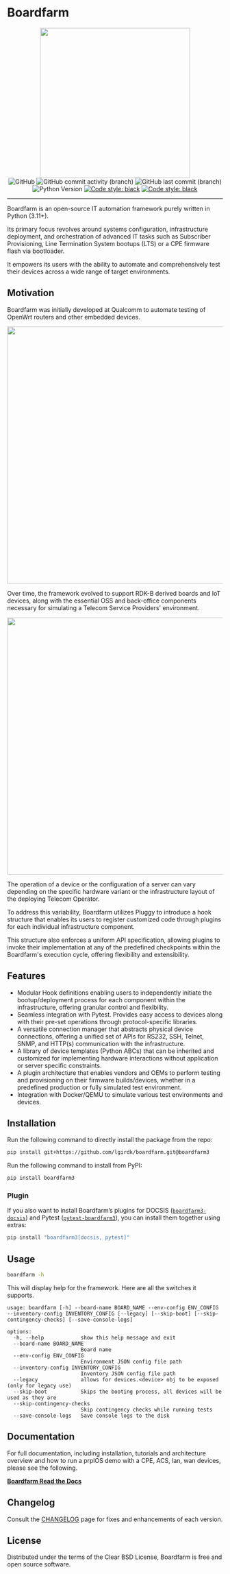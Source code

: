 # Boardfarm

<p align=center>
    <img src="https://raw.githubusercontent.com/lgirdk/boardfarm/boardfarm3/docs/images/BoardFarm.png" width="350"/> <br>
    <img alt="GitHub" src="https://img.shields.io/github/license/lgirdk/boardfarm">
    <img alt="GitHub commit activity (branch)"
    src="https://img.shields.io/github/commit-activity/t/lgirdk/boardfarm/boardfarm3">
    <img alt="GitHub last commit (branch)"
    src="https://img.shields.io/github/last-commit/lgirdk/boardfarm/boardfarm3">
    <img alt="Python Version" src="https://img.shields.io/badge/python-3.11+-blue">
    <a href="https://github.com/psf/black"><img alt="Code style: black"
    src="https://img.shields.io/badge/code%20style-black-000000.svg"></a>
    <a href="https://github.com/astral-sh/ruff"><img alt="Code style: black"
    src="https://img.shields.io/endpoint?url=https://raw.githubusercontent.com/astral-sh/ruff/main/assets/badge/v2.json"></a>
</p> <hr>

Boardfarm is an open-source IT automation framework purely written in Python (3.11+).

Its primary focus revolves around systems configuration, infrastructure deployment,
and orchestration of advanced IT tasks such as Subscriber Provisioning,
Line Termination System bootups (LTS) or a CPE firmware flash via bootloader.

It empowers its users with the ability to automate and comprehensively
test their devices across a wide range of target environments.

## Motivation

Boardfarm was initially developed at Qualcomm to automate testing of OpenWrt
routers and other embedded devices.

<img src="https://raw.githubusercontent.com/lgirdk/boardfarm/boardfarm3/docs/images/basic_setup.png" width="600"/>

Over time, the framework evolved to support RDK-B derived boards and IoT devices,
along with the essential OSS and back-office components necessary for simulating
a Telecom Service Providers' environment.

<img src="https://raw.githubusercontent.com/lgirdk/boardfarm/boardfarm3/docs/images/advance_setup.png" width="600"/>

The operation of a device or the configuration of a server can vary depending
on the specific hardware variant or the infrastructure layout of the deploying
Telecom Operator.

To address this variability, Boardfarm utilizes Pluggy to introduce a hook
structure that enables its users to register customized code through plugins
for each individual infrastructure component.

This structure also enforces a uniform API specification, allowing plugins to
invoke their implementation at any of the predefined checkpoints within the
Boardfarm's execution cycle, offering flexibility and extensibility.

## Features

- Modular Hook definitions enabling users to independently
initiate the bootup/deployment process for each component within the infrastructure,
offering granular control and flexibility.
- Seamless integration with Pytest. Provides easy access to devices along with their
pre-set operations through protocol-specific libraries.
- A versatile connection manager that abstracts physical device connections,
offering a unified set of APIs for RS232, SSH, Telnet, SNMP, and HTTP(s)
communication with the infrastructure.
- A library of device templates (Python ABCs) that can be inherited and customized
for implementing hardware interactions without application or server specific constraints.
- A plugin architecture that enables vendors and OEMs to perform testing and provisioning
on their firmware builds/devices, whether in a predefined production or fully
simulated test environment.
- Integration with Docker/QEMU to simulate various test environments and devices.

## Installation

Run the following command to directly install the package from the repo:

```bash
pip install git+https://github.com/lgirdk/boardfarm.git@boardfarm3
```

Run the following command to install from PyPI:

```bash
pip install boardfarm3
```

### Plugin

If you also want to install Boardfarm’s plugins for
DOCSIS ([`boardfarm3-docsis`](https://github.com/lgirdk/boardfarm-docsis)) and Pytest ([`pytest-boardfarm3`](https://github.com/lgirdk/pytest-boardfarm)),
you can install them together using extras:

```bash
pip install "boardfarm3[docsis, pytest]"
```

## Usage

```bash
boardfarm -h
```

This will display help for the framework. Here are all the switches it supports.

```text
usage: boardfarm [-h] --board-name BOARD_NAME --env-config ENV_CONFIG --inventory-config INVENTORY_CONFIG [--legacy] [--skip-boot] [--skip-contingency-checks] [--save-console-logs]

options:
  -h, --help            show this help message and exit
  --board-name BOARD_NAME
                        Board name
  --env-config ENV_CONFIG
                        Environment JSON config file path
  --inventory-config INVENTORY_CONFIG
                        Inventory JSON config file path
  --legacy              allows for devices.<device> obj to be exposed (only for legacy use)
  --skip-boot           Skips the booting process, all devices will be used as they are
  --skip-contingency-checks
                        Skip contingency checks while running tests
  --save-console-logs   Save console logs to the disk
```

## Documentation

For full documentation, including installation, tutorials and architecture overview and how
to run a prplOS demo with  a CPE, ACS, lan, wan devices, please see the following.

[**Boardfarm Read the Docs**](https://ketantewari.github.io/boardfarm)

## Changelog

Consult the [CHANGELOG](changelog.md) page for fixes and enhancements of each version.

## License

Distributed under the terms of the Clear BSD License, Boardfarm is free and
open source software.
